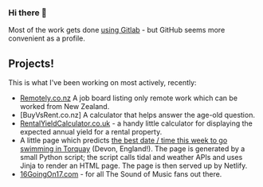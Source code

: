 ### Hi there 👋

Most of the work gets done [using Gitlab](https://gitlab.com/byzantine) - but GitHub seems more convenient as a profile.

## Projects!

This is what I've been working on most actively, recently:

* [Remotely.co.nz](Remotely.co.nz?utm_source=github&utm_medium=profile) A job board listing only remote work which can be worked from New Zealand.
* [BuyVsRent.co.nz] A calculator that helps answer the age-old question.
* [RentalYieldCalculator.co.uk](https://rentalyieldcalculator.co.uk?utm_source=github&utm_medium=profile) - a handy little calculator for displaying the expected annual yield for a rental property.
* A little page which predicts [the best date / time this week to go swimming in Torquay](https://torquaytide.co.uk/) (Devon, England!).  The page is generated by a small Python script; the script calls tidal and weather APIs and uses Jinja to render an HTML page.  The page is then served up by Netlify.
* [16GoingOn17.com](https://16goingon17.com?utm_source=github&utm_medium=profile) - for all The Sound of Music fans out there.

<!--
**byzantime/byzantime** is a ✨ _special_ ✨ repository because its `README.md` (this file) appears on your GitHub profile.

Here are some ideas to get you started:

- 🔭 I’m currently working on ...
- 🌱 I’m currently learning ...
- 👯 I’m looking to collaborate on ...
- 🤔 I’m looking for help with ...
- 💬 Ask me about ...
- 📫 How to reach me: ...
- 😄 Pronouns: ...
- ⚡ Fun fact: ...
-->
